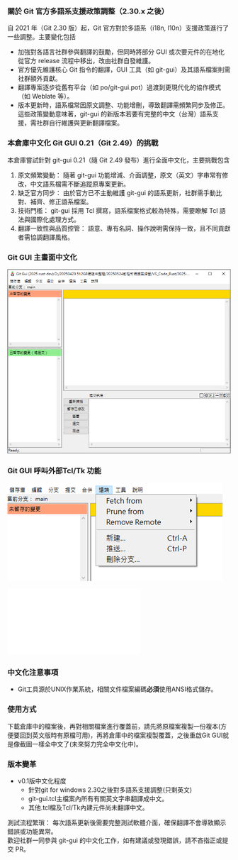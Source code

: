 ### 關於 Git 官方多語系支援政策調整（2.30.x 之後）  

自 2021 年（Git 2.30 版）起，Git 官方對於多語系（i18n, l10n）支援政策進行了一些調整。主要變化包括  

 - 加強對各語言社群參與翻譯的鼓勵，但同時將部分 GUI 或次要元件的在地化從官方 release 流程中移出，改由社群自發維護。  
 - 官方優先維護核心 Git 指令的翻譯，GUI 工具（如 git-gui）及其語系檔案則需社群額外貢獻。  
 - 翻譯專案逐步從舊有平台（如 po/git-gui.pot）過渡到更現代化的協作模式（如 Weblate 等）。  
 - 版本更新時，語系檔常因原文調整、功能增刪，導致翻譯需頻繁同步及修正。  
這些政策變動意味著，git-gui 的新版本若要有完整的中文（台灣）語系支援，需社群自行維護與更新翻譯檔案。  

### 本倉庫中文化 Git GUI 0.21（Git 2.49）的挑戰  

本倉庫嘗試針對 git-gui 0.21（隨 Git 2.49 發布）進行全面中文化，主要挑戰包含  

1. 原文頻繁變動： 隨著 git-gui 功能增減、介面調整，原文（英文）字串常有修改，中文語系檔需不斷追蹤原專案更新。  
2. 缺乏官方同步： 由於官方已不主動維護 git-gui 的語系更新，社群需手動比對、補齊、修正語系檔案。  
3. 技術門檻： git-gui 採用 Tcl 撰寫，語系檔案格式較為特殊，需要瞭解 Tcl 語法與國際化處理方式。  
4. 翻譯一致性與品質控管： 語意、專有名詞、操作說明需保持一致，且不同貢獻者需協調翻譯風格。  

### Git GUI 主畫面中文化  

![Git GUI 主畫面](pic/Git-GUI-main-win-1.png)  

### Git GUI 呼叫外部Tcl/Tk 功能  

![Git GUI 主畫面外部Tcl/Tk功能](pic/Git-GUI-main-win-2.png)  

![Git目錄中.tcl檔案位置](/git-gui-2-zh-tw/git-dir-tree.txt)  

### 中文化注意事項  

 - Git工具源於UNIX作業系統，相關文件檔案編碼**必須**使用ANSI格式儲存。  

### 使用方式  

下載倉庫中的檔案後，再對相關檔案進行覆蓋前，請先將原檔案複製一份複本(方便要回到英文版時有原檔可用)，再將倉庫中的檔案複製覆蓋，之後重啟Git GUI就是像截圖一樣全中文了(未來努力完全中文化中)。  

### 版本變革  

 - v0.1版中文化程度  
     - 針對git for windows 2.30之後對多語系支援調整(只剩英文)  
     - git-gui.tcl主檔案內所有有關英文字串翻譯成中文。  
     - 其他.tcl檔及Tcl/Tk內建元件尚未翻譯中文。  

測試流程繁瑣： 每次語系更新後需要完整測試軟體介面，確保翻譯不會導致顯示錯誤或功能異常。  
歡迎社群一同參與 git-gui 的中文化工作，如有建議或發現錯誤，請不吝指正或提交 PR。  
